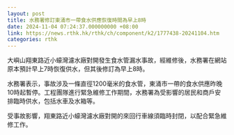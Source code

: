 ```yaml
---
layout: post
title: 水務署修訂東涌市一帶食水供應恢復時間為早上8時
date: 2024-11-04 07:24:37.000000000 +08:00
link: https://news.rthk.hk/rthk/ch/component/k2/1777438-20241104.htm
categories: rthk
---
```


大嶼山翔東路近小蠔灣濾水廠對開發生食水管漏水事故，經維修後，水務署在網站原本預計早上7時恢復供水，但其後修訂為早上8時。

水務署表示，事故涉及一條直徑1200毫米的食水管，東涌市一帶的食水供應昨晚10時起暫停。工程團隊進行緊急維修工作期間，水務署為受影響的居民和商戶安排臨時供水，包括水車及水箱等。

受事故影響，翔東路近小蠔灣濾水廠對開的來回行車線須臨時封閉，以配合緊急維修工作。
